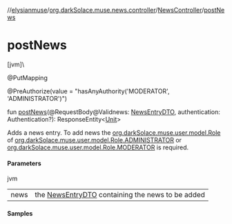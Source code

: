 //[elysianmuse](../../../index.md)/[org.darkSolace.muse.news.controller](../index.md)/[NewsController](index.md)/[postNews](post-news.md)

# postNews

[jvm]\

@PutMapping

@PreAuthorize(value = &quot;hasAnyAuthority('MODERATOR', 'ADMINISTRATOR')&quot;)

fun [postNews](post-news.md)(@RequestBody@Validnews: [NewsEntryDTO](../../org.darkSolace.muse.news.model.dto/-news-entry-d-t-o/index.md), authentication: Authentication?): ResponseEntity&lt;[Unit](https://kotlinlang.org/api/latest/jvm/stdlib/kotlin/-unit/index.html)&gt;

Adds a news entry. To add news the [org.darkSolace.muse.user.model.Role](../../org.darkSolace.muse.user.model/-role/index.md) of [org.darkSolace.muse.user.model.Role.ADMINISTRATOR](../../org.darkSolace.muse.user.model/-role/-a-d-m-i-n-i-s-t-r-a-t-o-r/index.md) or [org.darkSolace.muse.user.model.Role.MODERATOR](../../org.darkSolace.muse.user.model/-role/-m-o-d-e-r-a-t-o-r/index.md) is required.

#### Parameters

jvm

| | |
|---|---|
| news | the [NewsEntryDTO](../../org.darkSolace.muse.news.model.dto/-news-entry-d-t-o/index.md) containing the news to be added |

#### Samples

